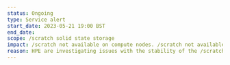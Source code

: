 ```yaml
---
status: Ongoing
type: Service alert
start_date: 2023-05-21 19:00 BST
end_date: 
scope: /scratch solid state storage
impact: /scratch not available on compute nodes. /scratch not available overnight (1700-0900 BST)
reason: HPE are investigating issues with the stability of the /scratch file system 
---
```


